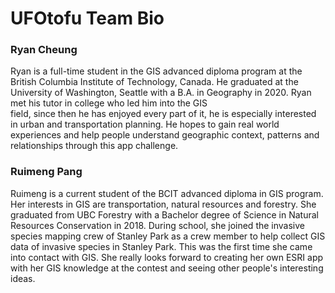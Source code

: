 # UFOtofu Team Bio
### Ryan Cheung
Ryan is a full-time student in the GIS advanced diploma program at the British Columbia  Institute of Technology, Canada. He graduated at the University of Washington, Seattle  with a B.A. in Geography in 2020. Ryan met his tutor in college who led him into the GIS  
field, since then he has enjoyed every part of it, he is especially interested in urban and  transportation planning. He hopes to gain real world experiences and help people  understand geographic context, patterns and relationships through this app challenge. 
### Ruimeng Pang
Ruimeng is a current student of the BCIT advanced diploma in GIS program. Her interests in GIS are transportation, natural resources and forestry. She graduated from UBC Forestry with a Bachelor degree of Science in Natural Resources Conservation in 2018. During school, she joined the invasive species mapping crew of Stanley Park as a crew member to help collect GIS data of invasive species in Stanley Park. This was the first time she came into contact with GIS. She really looks forward to creating her own ESRI app with her GIS knowledge at the contest and seeing other people's interesting ideas.
